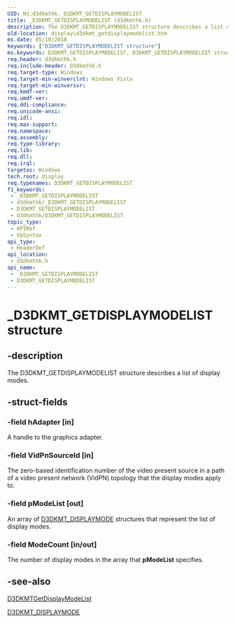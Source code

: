 ```yaml
---
UID: NS:d3dkmthk._D3DKMT_GETDISPLAYMODELIST
title: _D3DKMT_GETDISPLAYMODELIST (d3dkmthk.h)
description: The D3DKMT_GETDISPLAYMODELIST structure describes a list of display modes.
old-location: display\d3dkmt_getdisplaymodelist.htm
ms.date: 05/10/2018
keywords: ["D3DKMT_GETDISPLAYMODELIST structure"]
ms.keywords: D3DKMT_GETDISPLAYMODELIST, D3DKMT_GETDISPLAYMODELIST structure [Display Devices], OpenGL_Structs_27c1c3f3-6316-4dc3-b83d-1a8f6f6360bb.xml, _D3DKMT_GETDISPLAYMODELIST, d3dkmthk/D3DKMT_GETDISPLAYMODELIST, display.d3dkmt_getdisplaymodelist
req.header: d3dkmthk.h
req.include-header: D3dkmthk.h
req.target-type: Windows
req.target-min-winverclnt: Windows Vista
req.target-min-winversvr: 
req.kmdf-ver: 
req.umdf-ver: 
req.ddi-compliance: 
req.unicode-ansi: 
req.idl: 
req.max-support: 
req.namespace: 
req.assembly: 
req.type-library: 
req.lib: 
req.dll: 
req.irql: 
targetos: Windows
tech.root: display
req.typenames: D3DKMT_GETDISPLAYMODELIST
f1_keywords:
 - _D3DKMT_GETDISPLAYMODELIST
 - d3dkmthk/_D3DKMT_GETDISPLAYMODELIST
 - D3DKMT_GETDISPLAYMODELIST
 - d3dkmthk/D3DKMT_GETDISPLAYMODELIST
topic_type:
 - APIRef
 - kbSyntax
api_type:
 - HeaderDef
api_location:
 - d3dkmthk.h
api_name:
 - _D3DKMT_GETDISPLAYMODELIST
 - D3DKMT_GETDISPLAYMODELIST
---
```


# _D3DKMT_GETDISPLAYMODELIST structure


## -description

The D3DKMT_GETDISPLAYMODELIST structure describes a list of display modes.

## -struct-fields

### -field hAdapter [in]

A handle to the graphics adapter.

### -field VidPnSourceId [in]

The zero-based identification number of the video present source in a path of a video present network (VidPN) topology that the display modes apply to.

### -field pModeList [out]

An array of <a href="/windows-hardware/drivers/ddi/d3dkmthk/ns-d3dkmthk-_d3dkmt_displaymode">D3DKMT_DISPLAYMODE</a> structures that represent the list of display modes.

### -field ModeCount [in/out]

The number of display modes in the array that <b>pModeList</b> specifies.

## -see-also

<a href="/windows-hardware/drivers/ddi/d3dkmthk/nf-d3dkmthk-d3dkmtgetdisplaymodelist">D3DKMTGetDisplayModeList</a>



<a href="/windows-hardware/drivers/ddi/d3dkmthk/ns-d3dkmthk-_d3dkmt_displaymode">D3DKMT_DISPLAYMODE</a>

